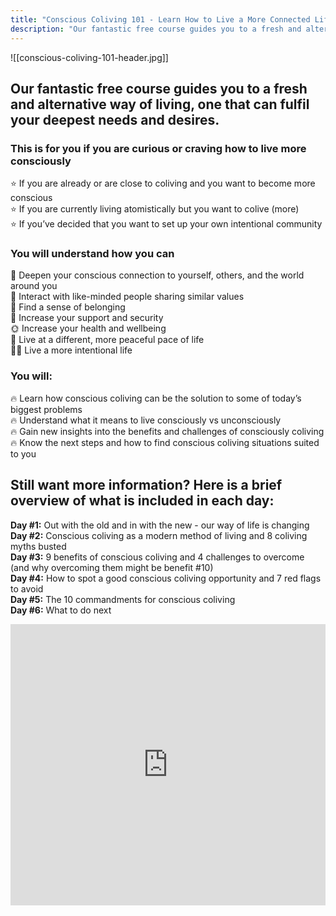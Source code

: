 ```yaml
---
title: "Conscious Coliving 101 - Learn How to Live a More Connected Life"
description: "Our fantastic free course guides you to a fresh and alternative way of living, one that can fulfill your deepest needs and desires."
---
```

![[conscious-coliving-101-header.jpg]]

## Our fantastic free course guides you to a fresh and alternative way of living, one that can fulfil your deepest needs and desires.

### This is for you if you are curious or craving how to live more consciously 
⭐️ If you are already or are close to coliving and you want to become more conscious<br/>
⭐️ If you are currently living atomistically but you want to colive (more)<br/>
⭐️ If you’ve decided that you want to set up your own intentional community

### You will understand how you can
💞 Deepen your conscious connection to yourself, others, and the world around you<br/>
🙌 Interact with like-minded people sharing similar values<br/>
🏡 Find a sense of belonging<br/>
👭 Increase your support and security<br/>
🌞 Increase your health and wellbeing<br/>
🐌 Live at a different, more peaceful pace of life<br/>
🧘‍♂️ Live a more intentional life

### You will:
🔥 Learn how conscious coliving can be the solution to some of today’s biggest problems<br/>
🔥 Understand what it means to live consciously vs unconsciously<br/>
🔥 Gain new insights into the benefits and challenges of consciously coliving<br/>
🔥 Know the next steps and how to find conscious coliving situations suited to you

## Still want more information? Here is a brief overview of what is included in each day:
**Day #1:** Out with the old and in with the new - our way of life is changing<br/>
**Day #2:** Conscious coliving as a modern method of living and 8 coliving myths busted<br/>
**Day #3:** 9 benefits of conscious coliving and 4 challenges to overcome (and why overcoming them might be benefit #10)<br/>
**Day #4:** How to spot a good conscious coliving opportunity and 7 red flags to avoid<br/>
**Day #5:** The 10 commandments for conscious coliving<br/>
**Day #6:** What to do next

<iframe width="100%" height="450" src="https://1ebb0834.sibforms.com/serve/MUIFAOso-SX7OifkoXx43i3VzdDNFwIR8Gke86CrqXpUcRHphjtkPHtG6K-euDz2g_JamcDkQ_xLNyMBExHWE5VDUe6TfohLpz9br9yh6E8Zk4B85wuBIpI2mnhsnqf3-BXzuDOGOYS_InrUkSx7AP7rgUcwKhAAo1iWI2wQn1tSJTgJzIxiOKaPOxoB4llboNoF8xn8hEb6IVQa" frameBorder="0" scrolling="auto" allowFullScreen style={{display: "block",marginLeft: "auto",marginRight: "auto",maxWidth: "100%"}}></iframe>
